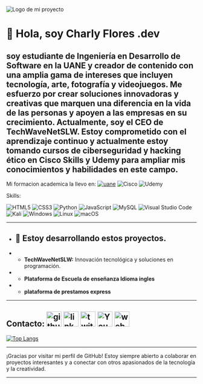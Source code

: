 

![Logo de mi proyecto](https://github.com/CharlyFloartz/pics/blob/a489447824dd95549c3ea59ef3c19eeb24491cd0/Charly%20Flores.gif?raw=true)

# 👋 **Hola, soy Charly Flores .dev**

soy estudiante de Ingeniería en Desarrollo de Software en la UANE y creador de contenido con una amplia gama de intereses que incluyen tecnología, arte, fotografía y videojuegos. Me esfuerzo por crear soluciones innovadoras y creativas que marquen una diferencia en la vida de las personas y apoyen a las empresas en su crecimiento. Actualmente, soy el CEO de **TechWaveNetSLW**.
Estoy comprometido con el aprendizaje continuo y actualmente estoy tomando cursos de ciberseguridad y hacking ético en Cisco Skills y Udemy para ampliar mis conocimientos y habilidades en este campo. 
---

Mi formacion academica la llevo en:
[![uane](https://img.shields.io/badge/uane-800040?style=for-the-badge&logo=uane&logoColor=800040)](https://uane.edu.mx/) 	![Cisco](https://img.shields.io/badge/cisco-%23049fd9.svg?style=for-the-badge&logo=cisco&logoColor=black) ![Udemy](https://img.shields.io/badge/Udemy-A435F0?style=for-the-badge&logo=Udemy&logoColor=white) 


Skills:

![HTML5](https://img.shields.io/badge/html5-%23E34F26.svg?style=for-the-badge&logo=html5&logoColor=white) ![CSS3](https://img.shields.io/badge/css3-%231572B6.svg?style=for-the-badge&logo=css3&logoColor=white)  ![Python](https://img.shields.io/badge/python-3670A0?style=for-the-badge&logo=python&logoColor=ffdd54)	![JavaScript](https://img.shields.io/badge/javascript-%23323330.svg?style=for-the-badge&logo=javascript&logoColor=%23F7DF1E) ![MySQL](https://img.shields.io/badge/mysql-4479A1.svg?style=for-the-badge&logo=mysql&logoColor=white) ![Visual Studio Code](https://img.shields.io/badge/Visual%20Studio%20Code-0078d7.svg?style=for-the-badge&logo=visual-studio-code&logoColor=white) ![Kali](https://img.shields.io/badge/Kali-268BEE?style=for-the-badge&logo=kalilinux&logoColor=white) ![Windows](https://img.shields.io/badge/Windows-0078D6?style=for-the-badge&logo=windows&logoColor=white) ![Linux](https://img.shields.io/badge/Linux-FCC624?style=for-the-badge&logo=linux&logoColor=black) ![macOS](https://img.shields.io/badge/mac%20os-000000?style=for-the-badge&logo=macos&logoColor=F0F0F0) 

---


- ## 🔭 Estoy desarrollando  estos proyectos.
- - **TechWaveNetSLW:** Innovación tecnológica y soluciones en programación.
- - **Plataforma de Escuela de  enseñanza Idioma ingles**
- - **plataforma de prestamos express**


---



Contacto:
[<img src='https://cdn.jsdelivr.net/npm/simple-icons@3.0.1/icons/github.svg' alt='github' height='40'>](https://github.com/CharlyFloartz)  [<img src='https://cdn.jsdelivr.net/npm/simple-icons@3.0.1/icons/linkedin.svg' alt='linkedin' height='40'>](https://www.linkedin.com/in/charliefloresdev/)  [<img src='https://cdn.jsdelivr.net/npm/simple-icons@3.0.1/icons/twitter.svg' alt='twitter' height='40'>](https://twitter.com/MTxCharlieFlRz)  [<img src='https://cdn.jsdelivr.net/npm/simple-icons@3.0.1/icons/youtube.svg' alt='YouTube' height='40'>](https://www.youtube.com/channel/UCCvDS-mmaIcbXpSmFOZHE_A)  [<img src='https://cdn.jsdelivr.net/npm/simple-icons@3.0.1/icons/icloud.svg' alt='website' height='40'>](https://linktr.ee/charlieflores)   
---
[![Top Langs](https://github-readme-stats.vercel.app/api/top-langs/?username=CharlyFloartz)](https://github.com/anuraghazra/github-readme-stats)

---


¡Gracias por visitar mi perfil de GitHub! Estoy siempre abierto a colaborar en proyectos interesantes y a conectar con otros apasionados de la tecnología y la creatividad.

---





<!--
**CharlyFloartz/CharlyFloartz** is a ✨ _special_ ✨ repository because its `README.md` (this file) appears on your GitHub profile.

Here are some ideas to get you started:

- 🔭 I’m currently working on ...
- 🌱 I’m currently learning ...
- 👯 I’m looking to collaborate on ...
- 🤔 I’m looking for help with ...
- 💬 Ask me about ...
- 📫 How to reach me: ...
- 😄 Pronouns: ...
- ⚡ Fun fact: ...
-->
